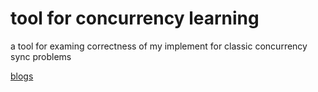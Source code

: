# tool for concurrency learning

a tool for examing correctness of my implement for classic concurrency sync problems

[blogs](https://tramis.github.io/blogs/concurrency/Mutex_Semaphore_monitor.html)